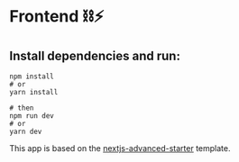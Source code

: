 # Frontend ⛓⚡️

## Install dependencies and run:

```
npm install
# or
yarn install

# then
npm run dev
# or
yarn dev
```

This app is based on the [nextjs-advanced-starter](https://github.com/agcty/nextjs-advanced-starter) template.

